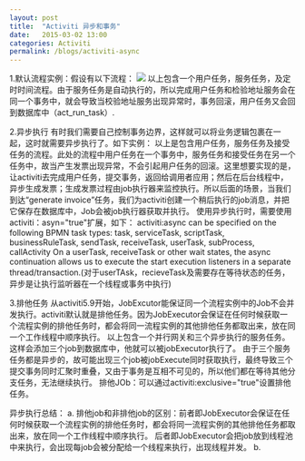 ```yaml
---
layout: post
title:  "Activiti 异步和事务"
date:   2015-03-02 13:00
categories: Activiti
permalink: /blogs/activiti-async
---
```


1.默认流程实例：假设有以下流程：
![](http://e-present.github.io/images/activit-2016-03-01.png)
       以上包含一个用户任务，服务任务，及定时时间流程。由于服务任务是自动执行的，所以完成用户任务和检验地址服务会在同一个事务中，就会导致当校验地址服务出现异常时，事务回滚，用户任务又会回到数据库中（act_run_task）.

2.异步执行
    有时我们需要自己控制事务边界，这样就可以将业务逻辑包裹在一起，这时就需要异步执行了。如下实例：
       以上是包含用户任务，服务任务及接受任务的流程。此处的流程中用户任务在一个事务中，服务任务和接受任务在另一个任务中，故当产生发票出现异常，不会引起用户任务的回滚。这里想要实现的是，让activiti去完成用户任务，提交事务，返回给调用者应用；然后在后台线程中，异步生成发票；生成发票过程由job执行器来监控执行。所以后面的场景，当我们到达“generate invoice”任务，我们为activiti创建一个稍后执行的job消息，并把它保存在数据库中，Job会被job执行器获取并执行。
     使用异步执行时，需要使用activiti：asyn="true"扩展，如下：
    <serviceTask id="service1" name="Generate Invoice" activiti:class="my.custom.Delegate" activiti:async="true" />
 activiti:async can be specified on the following BPMN task types: task, serviceTask, scriptTask, businessRuleTask,         sendTask, receiveTask, userTask, subProcess, callActivity
On a userTask, receiveTask or other wait states, the async continuation allows us to execute the start execution listeners in a separate thread/transaction.(对于userTAsk，recieveTask及需要存在等待状态的任务，异步是让执行监听器在一个线程或事务中执行)


3.排他任务
    从activiti5.9开始，JobExcutor能保证同一个流程实例中的Job不会并发执行。activiti默认就是排他任务。因为JobExecutor会保证在任何时候获取一个流程实例的排他任务时，都会将同一流程实例的其他排他任务都取出来，放在同一个工作线程中顺序执行。
      以上包含一个并行网关和三个异步执行的服务任务。这样会添加三个job到数据库中，他就可以被jobExecutor执行了。
       由于三个服务任务都是异步的，故可能出现三个job被jobExecute同时获取执行，最终导致三个提交事务同时汇聚时重叠，又由于事务是互相不可见的，所以他们都在等待其他分支任务，无法继续执行。
     排他JOb：可以通过activiti:exclusive="true"设置排他任务。


异步执行总结：
    a. 排他job和非排他job的区别：前者即JobExecutor会保证在任何时候获取一个流程实例的排他任务时，都会将同一流程实例的其他排他任务都取出来，放在同一个工作线程中顺序执行。 后者即JobExecutor会把job放到线程池中来执行，会出现每job会被分配给一个线程来执行，出现线程并发。
   b.



